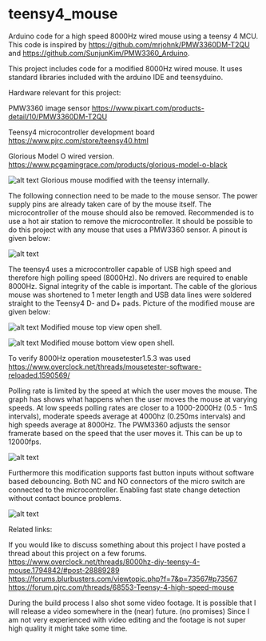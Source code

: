 # teensy4_mouse
Arduino code for a high speed 8000Hz wired mouse using a teensy 4 MCU. 
This code is inspired by https://github.com/mrjohnk/PMW3360DM-T2QU and https://github.com/SunjunKim/PMW3360_Arduino.

This project includes code for a modified 8000Hz wired mouse.
It uses standard libraries included with the arduino IDE and teensyduino. 

Hardware relevant for this project:

PMW3360 image sensor https://www.pixart.com/products-detail/10/PMW3360DM-T2QU

Teensy4 microcontroller development board https://www.pjrc.com/store/teensy40.html 

Glorious Model O wired version. https://www.pcgamingrace.com/products/glorious-model-o-black

![alt text](https://github.com/Trip93/teensy4_mouse/blob/main/pictures/mouse_top_closed.jpg)
Glorious mouse modified with the teensy internally.

The following connection need to be made to the mouse sensor. The power supply pins are already taken care of by the mouse itself.
The microcontroller of the mouse should also be removed. Recommended is to use a hot air station to remove the microcontroller. 
It should be possible to do this project with any mouse that uses a PMW3360 sensor.
A pinout is given below: 

![alt text](https://github.com/Trip93/teensy4_mouse/blob/main/pictures/teensy4_mouse_pinout.png)

The teensy4 uses a microcontroller capable of USB high speed and therefore high polling speed (8000Hz). 
No drivers are required to enable 8000Hz. Signal integrity of the cable is important. 
The cable of the glorious mouse was shortened to 1 meter length and USB data lines were soldered straight to the Teensy4 D- and D+ pads. 
Picture of the modified mouse are given below:

![alt text](https://github.com/Trip93/teensy4_mouse/blob/main/pictures/mouse_top_open.jpg)
Modified mouse top view open shell.

![alt text](https://github.com/Trip93/teensy4_mouse/blob/main/pictures/mouse_bottom_open.jpg)
Modified mouse bottom view open shell.

To verify 8000Hz operation mousetester1.5.3 was used https://www.overclock.net/threads/mousetester-software-reloaded.1590569/ 

Polling rate is limited by the speed at which the user moves the mouse. The graph has shows what happens when the user moves the mouse at varying speeds. 
At low speeds polling rates are closer to a 1000-2000Hz (0.5 - 1mS intervals), moderate speeds average at 4000hz (0.250ms intervals) and high speeds average at 8000Hz.
The PWM3360 adjusts the sensor framerate based on the speed that the user moves it. This can be up to 12000fps.

![alt text](https://github.com/Trip93/teensy4_mouse/blob/main/pictures/mousetester_teensy_mouse.png)

Furthermore this modification supports fast button inputs without software based debouncing. 
Both NC and NO connectors of the micro switch are connected to the microcontroller. Enabling fast state change detection without contact bounce problems.

![alt text](https://github.com/Trip93/teensy4_mouse/blob/main/pictures/NC_NO_debouncing.png)

Related links:

If you would like to discuss something about this project I have posted a thread about this project on a few forums.
https://www.overclock.net/threads/8000hz-diy-teensy-4-mouse.1794842/#post-28889289
https://forums.blurbusters.com/viewtopic.php?f=7&p=73567#p73567
https://forum.pjrc.com/threads/68553-Teensy-4-high-speed-mouse

During the build process I also shot some video footage. It is possible that I will release a video somewhere in the (near) future. (no promises)
Since I am not very experienced with video editing and the footage is not super high quality it might take some time. 
